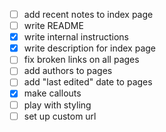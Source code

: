 - [ ] add recent notes to index page
- [ ] write README
- [x] write internal instructions
- [x] write description for index page
- [ ] fix broken links on all pages
- [ ] add authors to pages
- [ ] add "last edited" date to pages
- [x] make callouts
- [ ] play with styling
- [ ] set up custom url